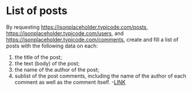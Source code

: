 # List of posts

By requesting https://jsonplaceholder.typicode.com/posts, https://jsonplaceholder.typicode.com/users, and https://jsonplaceholder.typicode.com/comments, create and fill a list of posts with the following data on each:

1) the title of the post;
2) the text (body) of the post;
3) the name of the author of the post;
4) sublist of the post comments, including the name of the author of each comment as well as the comment itself.
-[LINK](https://dsrtf0x-git.github.io/js_list-of-posts/)
